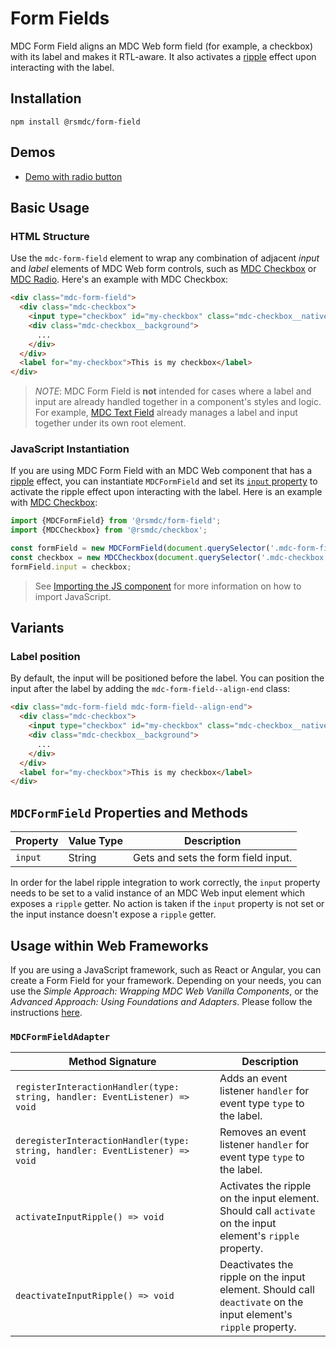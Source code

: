 <!--docs:
title: "Form Fields"
layout: detail
section: components
path: /catalog/input-controls/form-fields/
-->

# Form Fields

MDC Form Field aligns an MDC Web form field (for example, a checkbox) with its label and makes it RTL-aware. It also activates a [ripple](../mdc-ripple) effect upon interacting with the label.

## Installation

```
npm install @rsmdc/form-field
```

## Demos

<ul class="icon-list">
  <li class="icon-list-item icon-list-item--link">
    <a href="https://material-components.github.io/material-components-web-catalog/#/component/radio">Demo with radio button</a>
  </li>
</ul>

## Basic Usage

### HTML Structure

Use the `mdc-form-field` element to wrap any combination of adjacent _input_ and _label_ elements of MDC Web form controls, such as [MDC Checkbox](../mdc-checkbox) or [MDC Radio](../mdc-radio). Here's an example with MDC Checkbox:

```html
<div class="mdc-form-field">
  <div class="mdc-checkbox">
    <input type="checkbox" id="my-checkbox" class="mdc-checkbox__native-control"/>
    <div class="mdc-checkbox__background">
      ...
    </div>
  </div>
  <label for="my-checkbox">This is my checkbox</label>
</div>
```

> _NOTE_: MDC Form Field is **not** intended for cases where a label and input are already handled together in a component's styles and logic. For example, [MDC Text Field](../mdc-textfield) already manages a label and input together under its own root element.

### JavaScript Instantiation

If you are using MDC Form Field with an MDC Web component that has a [ripple](../mdc-ripple) effect, you can instantiate `MDCFormField` and set its [`input` property](#mdcformfield-properties-and-methods) to activate the ripple effect upon interacting with the label. Here is an example with [MDC Checkbox](../mdc-checkbox):

```js
import {MDCFormField} from '@rsmdc/form-field';
import {MDCCheckbox} from '@rsmdc/checkbox';

const formField = new MDCFormField(document.querySelector('.mdc-form-field'));
const checkbox = new MDCCheckbox(document.querySelector('.mdc-checkbox'));
formField.input = checkbox;
```

> See [Importing the JS component](../../docs/importing-js.md) for more information on how to import JavaScript.

## Variants

### Label position

By default, the input will be positioned before the label. You can position the input after the label by adding the `mdc-form-field--align-end` class:

```html
<div class="mdc-form-field mdc-form-field--align-end">
  <div class="mdc-checkbox">
    <input type="checkbox" id="my-checkbox" class="mdc-checkbox__native-control"/>
    <div class="mdc-checkbox__background">
      ...
    </div>
  </div>
  <label for="my-checkbox">This is my checkbox</label>
</div>
```

## `MDCFormField` Properties and Methods

Property | Value Type | Description
--- | --- | ---
`input` | String | Gets and sets the form field input. 

In order for the label ripple integration to work correctly, the `input` property needs to be set to a valid instance of an MDC Web input element which exposes a `ripple` getter. No action is taken if the `input` property is not set or the input instance doesn't expose a `ripple` getter.

## Usage within Web Frameworks

If you are using a JavaScript framework, such as React or Angular, you can create a Form Field for your framework. Depending on your needs, you can use the _Simple Approach: Wrapping MDC Web Vanilla Components_, or the _Advanced Approach: Using Foundations and Adapters_. Please follow the instructions [here](../../docs/integrating-into-frameworks.md).

### `MDCFormFieldAdapter`

| Method Signature | Description |
| --- | --- |
| `registerInteractionHandler(type: string, handler: EventListener) => void` | Adds an event listener `handler` for event type `type` to the label. |
| `deregisterInteractionHandler(type: string, handler: EventListener) => void` | Removes an event listener `handler` for event type `type` to the label. |
| `activateInputRipple() => void` | Activates the ripple on the input element. Should call `activate` on the input element's `ripple` property. |
| `deactivateInputRipple() => void` | Deactivates the ripple on the input element. Should call `deactivate` on the input element's `ripple` property. |
